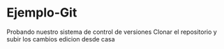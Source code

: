 # Ejemplo-Git
Probando nuestro sistema de control de versiones
Clonar el repositorio y subir los cambios
edicion desde casa
